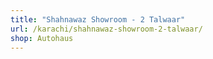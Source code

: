 ```yaml
---
title: "Shahnawaz Showroom - 2 Talwaar"
url: /karachi/shahnawaz-showroom-2-talwaar/
shop: Autohaus
---
```

